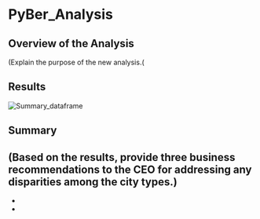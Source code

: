 # PyBer_Analysis

## Overview of the Analysis
(Explain the purpose of the new analysis.(

## Results
![Summary_dataframe](Summary_dataframe.png)


## Summary 
(Based on the results, provide three business recommendations to the CEO for addressing any disparities among the city types.)
-
-
-
